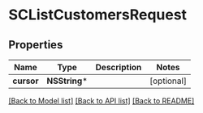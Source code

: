 # SCListCustomersRequest

## Properties
Name | Type | Description | Notes
------------ | ------------- | ------------- | -------------
**cursor** | **NSString*** |  | [optional] 

[[Back to Model list]](../README.md#documentation-for-models) [[Back to API list]](../README.md#documentation-for-api-endpoints) [[Back to README]](../README.md)


